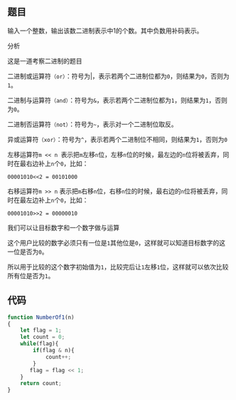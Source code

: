 <!--
 * @Descripttion: 
 * @version: 1.0.0
 * @Author: jimmiezhou
 * @Date: 2020-02-13 18:27:23
 * @LastEditors  : jimmiezhou
 * @LastEditTime : 2020-02-13 18:30:51
 -->
## 题目

输入一个整数，输出该数二进制表示中1的个数。其中负数用补码表示。

分析

这是一道考察二进制的题目

二进制或运算符```（or）```：符号为|，表示若两个二进制位都为```0```，则结果为```0```，否则为```1```。

二进制与运算符```（and）```：符号为```&```，表示若两个二进制位都为```1```，则结果为```1```，否则为```0```。

二进制否运算符```（not）```：符号为```~```，表示对一个二进制位取反。

异或运算符```（xor）```：符号为```^```，表示若两个二进制位不相同，则结果为```1```，否则为```0```

左移运算符```m << n ```表示把```m```左移```n```位，左移```n```位的时候，最左边的```n```位将被丢弃，同时在最右边补上```n```个```0```，比如：

```00001010<<2 = 00101000```

右移运算符```m >> n``` 表示把```m```右移```n```位，右移```n```位的时候，最右边的```n```位将被丢弃，同时在最左边补上```n```个```0```，比如：

```00001010>>2 = 00000010```

我们可以让目标数字和一个数字做与运算

这个用户比较的数字必须只有一位是```1```其他位是```0```，这样就可以知道目标数字的这一位是否为```0```。

所以用于比较的这个数字初始值为```1```，比较完后让```1```左移```1```位，这样就可以依次比较所有位是否为```1```。

## 代码

```js
function NumberOf1(n)
{
    let flag = 1;
    let count = 0;
    while(flag){
        if(flag & n){
            count++;
        }
       flag = flag << 1;
    }
    return count;
}
```
